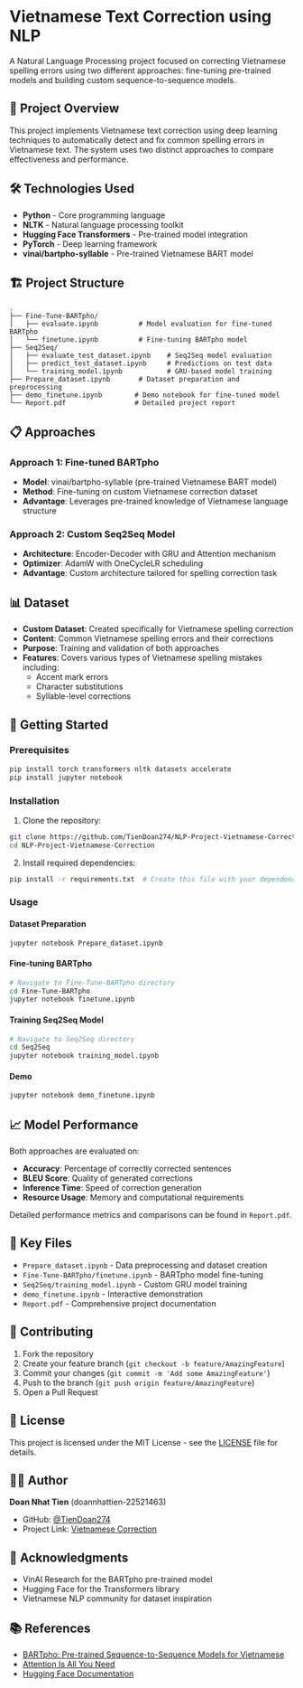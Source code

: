 # Vietnamese Text Correction using NLP

A Natural Language Processing project focused on correcting Vietnamese spelling errors using two different approaches: fine-tuning pre-trained models and building custom sequence-to-sequence models.

## 🎯 Project Overview

This project implements Vietnamese text correction using deep learning techniques to automatically detect and fix common spelling errors in Vietnamese text. The system uses two distinct approaches to compare effectiveness and performance.

## 🛠️ Technologies Used

- **Python** - Core programming language
- **NLTK** - Natural language processing toolkit
- **Hugging Face Transformers** - Pre-trained model integration
- **PyTorch** - Deep learning framework
- **vinai/bartpho-syllable** - Pre-trained Vietnamese BART model

## 🏗️ Project Structure

```
.
├── Fine-Tune-BARTpho/
│   ├── evaluate.ipynb          # Model evaluation for fine-tuned BARTpho
│   └── finetune.ipynb          # Fine-tuning BARTpho model
├── Seq2Seq/
│   ├── evaluate_test_dataset.ipynb    # Seq2Seq model evaluation
│   ├── predict_test_dataset.ipynb     # Predictions on test data
│   └── training_model.ipynb           # GRU-based model training
├── Prepare_dataset.ipynb       # Dataset preparation and preprocessing
├── demo_finetune.ipynb        # Demo notebook for fine-tuned model
└── Report.pdf                 # Detailed project report
```

## 📋 Approaches

### Approach 1: Fine-tuned BARTpho
- **Model**: vinai/bartpho-syllable (pre-trained Vietnamese BART model)
- **Method**: Fine-tuning on custom Vietnamese correction dataset
- **Advantage**: Leverages pre-trained knowledge of Vietnamese language structure

### Approach 2: Custom Seq2Seq Model
- **Architecture**: Encoder-Decoder with GRU and Attention mechanism
- **Optimizer**: AdamW with OneCycleLR scheduling
- **Advantage**: Custom architecture tailored for spelling correction task

## 📊 Dataset

- **Custom Dataset**: Created specifically for Vietnamese spelling correction
- **Content**: Common Vietnamese spelling errors and their corrections
- **Purpose**: Training and validation of both approaches
- **Features**: Covers various types of Vietnamese spelling mistakes including:
  - Accent mark errors
  - Character substitutions
  - Syllable-level corrections

## 🚀 Getting Started

### Prerequisites

```bash
pip install torch transformers nltk datasets accelerate
pip install jupyter notebook
```

### Installation

1. Clone the repository:
```bash
git clone https://github.com/TienDoan274/NLP-Project-Vietnamese-Correction.git
cd NLP-Project-Vietnamese-Correction
```

2. Install required dependencies:
```bash
pip install -r requirements.txt  # Create this file with your dependencies
```

### Usage

#### Dataset Preparation
```bash
jupyter notebook Prepare_dataset.ipynb
```

#### Fine-tuning BARTpho
```bash
# Navigate to Fine-Tune-BARTpho directory
cd Fine-Tune-BARTpho
jupyter notebook finetune.ipynb
```

#### Training Seq2Seq Model
```bash
# Navigate to Seq2Seq directory
cd Seq2Seq
jupyter notebook training_model.ipynb
```

#### Demo
```bash
jupyter notebook demo_finetune.ipynb
```

## 📈 Model Performance

Both approaches are evaluated on:
- **Accuracy**: Percentage of correctly corrected sentences
- **BLEU Score**: Quality of generated corrections
- **Inference Time**: Speed of correction generation
- **Resource Usage**: Memory and computational requirements

Detailed performance metrics and comparisons can be found in `Report.pdf`.

## 📁 Key Files

- `Prepare_dataset.ipynb` - Data preprocessing and dataset creation
- `Fine-Tune-BARTpho/finetune.ipynb` - BARTpho model fine-tuning
- `Seq2Seq/training_model.ipynb` - Custom GRU model training
- `demo_finetune.ipynb` - Interactive demonstration
- `Report.pdf` - Comprehensive project documentation

## 🤝 Contributing

1. Fork the repository
2. Create your feature branch (`git checkout -b feature/AmazingFeature`)
3. Commit your changes (`git commit -m 'Add some AmazingFeature'`)
4. Push to the branch (`git push origin feature/AmazingFeature`)
5. Open a Pull Request

## 📄 License

This project is licensed under the MIT License - see the [LICENSE](LICENSE) file for details.

## 👨‍💻 Author

**Doan Nhat Tien** (doannhattien-22521463)
- GitHub: [@TienDoan274](https://github.com/TienDoan274)
- Project Link: [Vietnamese Correction](https://github.com/TienDoan274/NLP-Project-Vietnamese-Correction)

## 🙏 Acknowledgments

- VinAI Research for the BARTpho pre-trained model
- Hugging Face for the Transformers library
- Vietnamese NLP community for dataset inspiration

## 📚 References

- [BARTpho: Pre-trained Sequence-to-Sequence Models for Vietnamese](https://arxiv.org/abs/2109.09701)
- [Attention Is All You Need](https://arxiv.org/abs/1706.03762)
- [Hugging Face Documentation](https://huggingface.co/docs)
